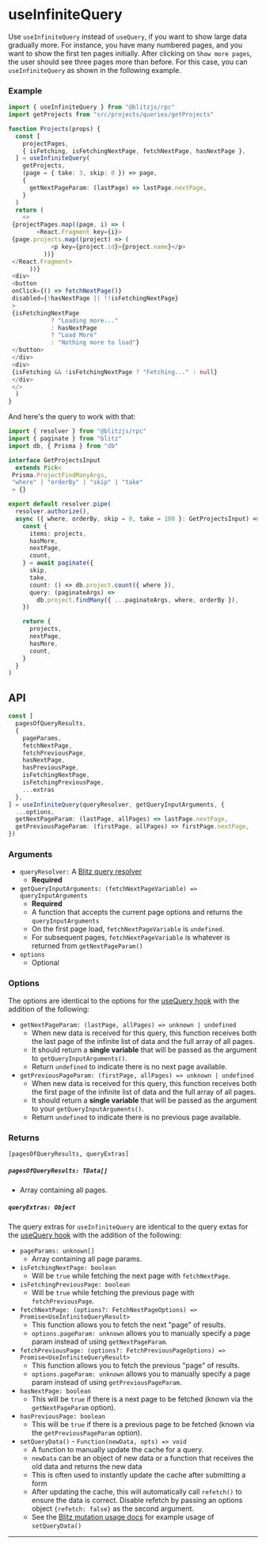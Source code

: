 # useInfiniteQuery



Use `useInfiniteQuery` instead of `useQuery`, if you want to show large
data gradually more. For instance, you have many numbered pages, and you
want to show the first ten pages initially. After clicking on
`Show more pages`, the user should see three pages more than before. For
this case, you can `useInfiniteQuery` as shown in the following example.

### Example


```typescript
import { useInfiniteQuery } from "@blitzjs/rpc"
import getProjects from "src/projects/queries/getProjects"

function Projects(props) {
  const [
    projectPages,
    { isFetching, isFetchingNextPage, fetchNextPage, hasNextPage },
  ] = useInfiniteQuery(
    getProjects,
    (page = { take: 3, skip: 0 }) => page,
    {
      getNextPageParam: (lastPage) => lastPage.nextPage,
    }
  )
  return (
    <>
 {projectPages.map((page, i) => (
        <React.Fragment key={i}>
 {page.projects.map((project) => (
            <p key={project.id}>{project.name}</p>
          ))}
 </React.Fragment>
      ))}
 <div>
 <button
 onClick={() => fetchNextPage()}
 disabled={!hasNextPage || !!isFetchingNextPage}
 >
 {isFetchingNextPage
            ? "Loading more..."
            : hasNextPage
            ? "Load More"
            : "Nothing more to load"}
 </button>
 </div>
 <div>
 {isFetching && !isFetchingNextPage ? "Fetching..." : null}
 </div>
 </>
  )
}
```
And here's the query to work with that:


```typescript
import { resolver } from "@blitzjs/rpc"
import { paginate } from "blitz"
import db, { Prisma } from "db"

interface GetProjectsInput
  extends Pick<
 Prisma.ProjectFindManyArgs,
 "where" | "orderBy" | "skip" | "take"
 > {}

export default resolver.pipe(
  resolver.authorize(),
  async ({ where, orderBy, skip = 0, take = 100 }: GetProjectsInput) => {
    const {
      items: projects,
      hasMore,
      nextPage,
      count,
    } = await paginate({
      skip,
      take,
      count: () => db.project.count({ where }),
      query: (paginateArgs) =>
        db.project.findMany({ ...paginateArgs, where, orderBy }),
    })

    return {
      projects,
      nextPage,
      hasMore,
      count,
    }
  }
)
```
## API


```typescript
const [
  pagesOfQueryResults,
  {
    pageParams,
    fetchNextPage,
    fetchPreviousPage,
    hasNextPage,
    hasPreviousPage,
    isFetchingNextPage,
    isFetchingPreviousPage,
    ...extras
  },
] = useInfiniteQuery(queryResolver, getQueryInputArguments, {
  ...options,
  getNextPageParam: (lastPage, allPages) => lastPage.nextPage,
  getPreviousPageParam: (firstPage, allPages) => firstPage.nextPage,
})
```
### Arguments

* `queryResolver:` A [Blitz query resolver](./query-resolvers)
	+ **Required**
* `getQueryInputArguments: (fetchNextPageVariable) => queryInputArguments`
	+ **Required**
	+ A function that accepts the current page options and returns the
	`queryInputArguments`
	+ On the first page load, `fetchNextPageVariable` is `undefined`.
	+ For subsequent pages, `fetchNextPageVariable` is whatever is returned
	from `getNextPageParam()`
* `options`
	+ Optional

### Options

The options are identical to the options for the
[useQuery hook](./use-query#options) with the addition of the following:

* `getNextPageParam: (lastPage, allPages) => unknown | undefined`
	+ When new data is received for this query, this function receives both
	the last page of the infinite list of data and the full array of all
	pages.
	+ It should return a **single variable** that will be passed as the
	argument to `getQueryInputArguments()`.
	+ Return `undefined` to indicate there is no next page available.
* `getPreviousPageParam: (firstPage, allPages) => unknown | undefined`
	+ When new data is received for this query, this function receives both
	the first page of the infinite list of data and the full array of all
	pages.
	+ It should return a **single variable** that will be passed as the
	argument to your `getQueryInputArguments()`.
	+ Return `undefined` to indicate there is no previous page available.

### Returns

`[pagesOfQueryResults, queryExtras]`

##### `pagesOfQueryResults: TData[]`

* Array containing all pages.

##### `queryExtras: Object`

The query extras for `useInfiniteQuery` are identical to the query extas
for the [useQuery hook](./use-query#returns) with the addition of the
following:

* `pageParams: unknown[]`
	+ Array containing all page params.
* `isFetchingNextPage: boolean`
	+ Will be `true` while fetching the next page with `fetchNextPage`.
* `isFetchingPreviousPage: boolean`
	+ Will be `true` while fetching the previous page with
	`fetchPreviousPage`.
* `fetchNextPage: (options?: FetchNextPageOptions) => Promise<UseInfiniteQueryResult>`
	+ This function allows you to fetch the next "page" of results.
	+ `options.pageParam: unknown` allows you to manually specify a page
	param instead of using `getNextPageParam`.
* `fetchPreviousPage: (options?: FetchPreviousPageOptions) => Promise<UseInfiniteQueryResult>`
	+ This function allows you to fetch the previous "page" of results.
	+ `options.pageParam: unknown` allows you to manually specify a page
	param instead of using `getPreviousPageParam`.
* `hasNextPage: boolean`
	+ This will be `true` if there is a next page to be fetched (known via
	the `getNextPageParam` option).
* `hasPreviousPage: boolean`
	+ This will be `true` if there is a previous page to be fetched (known
	via the `getPreviousPageParam` option).
* `setQueryData()` - `Function(newData, opts) => void`
	+ A function to manually update the cache for a query.
	+ `newData` can be an object of new data or a function that receives the
	old data and returns the new data
	+ This is often used to instantly update the cache after submitting a
	form
	+ After updating the cache, this will automatically call `refetch()` to
	ensure the data is correct. Disable refetch by passing an options
	object `{refetch: false}` as the second argument.
	+ See the [Blitz mutation usage docs](./mutation-usage#setQueryData) for
	example usage of `setQueryData()`


---

